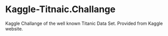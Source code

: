 # Kaggle-Titnaic.Challange
Kaggle Challange of the well known Titanic Data Set. Provided from Kaggle website.
